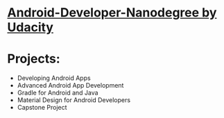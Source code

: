 # [Android-Developer-Nanodegree by Udacity](https://eu.udacity.com/course/android-developer-nanodegree-by-google--nd801)

# Projects:
  - Developing Android Apps
  - Advanced Android App Development
  - Gradle for Android and Java
  - Material Design for Android Developers
  - Capstone Project
